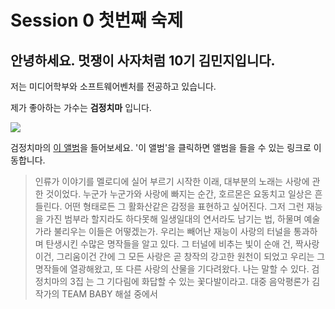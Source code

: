 Session 0 첫번째 숙제
=============
    
## 안녕하세요. 멋쟁이 사자처럼 10기 김민지입니다.

저는 미디어학부와 소프트웨어벤처를 전공하고 있습니다. 
    
제가 좋아하는 가수는 **검정치마** 입니다. 
    
<img src="https://user-images.githubusercontent.com/101307543/158004869-4311df99-97e3-4154-ac16-322e7eab7bc7.jpg)" />

검정치마의 [이 앨범](https://youtu.be/aCj1Igctb8s)을 들어보세요. 
'이 앨범'을 클릭하면 앨범을 들을 수 있는 링크로 이동합니다. 
    
>인류가 이야기를 멜로디에 실어 부르기 시작한 이래, 대부분의 노래는 사랑에 관한 것이었다. 누군가 누군가와 사랑에 빠지는 순간, 호르몬은 요동치고 일상은 흔들린다. 어떤 형태로든 그 활화산같은 감정을 표현하고 싶어진다. 그저 그런 재능을 가진 범부라 할지라도 하다못해 일생일대의 연서라도 남기는 법, 하물며 예술가라 불리우는 이들은 어떻겠는가. 우리는 빼어난 재능이 사랑의 터널을 통과하며 탄생시킨 수많은 명작들을 알고 있다. 그 터널에 비추는 빛이 순애 건, 짝사랑이건, 그리움이건 간에 그 모든 사랑은 곧 창작의 강고한 원천이 되었고 우리는 그 명작들에 열광해왔고, 또 다른 사랑의 산물을 기다려왔다. 나는 말할 수 있다. 검정치마의 3집 <TEAM BABY>는 그 기다림에 화답할 수 있는 꽃다발이라고. 대중 음악평론가 김작가의 TEAM BABY 해설 중에서